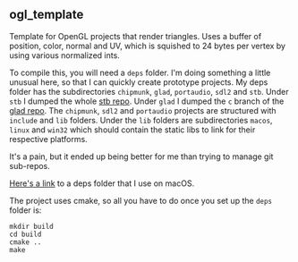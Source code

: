 ## ogl_template

Template for OpenGL projects that render triangles. Uses a buffer of position, color, normal and UV, which is squished to 24 bytes per vertex by using various normalized ints.

To compile this, you will need a `deps` folder. I'm doing something a little unusual here, so that I can quickly create prototype projects. My deps folder has the subdirectories `chipmunk`, `glad`, `portaudio`, `sdl2` and `stb`. Under `stb` I dumped the whole [stb repo](https://github.com/nothings/stb). Under `glad` I dumped the `c` branch of the [glad repo](https://github.com/Dav1dde/glad/tree/c). The `chipmunk`, `sdl2` and `portaudio` projects are structured with `include` and `lib` folders. Under the `lib` folders are subdirectories `macos`, `linux` and `win32` which should contain the static libs to link for their respective platforms.

It's a pain, but it ended up being better for me than trying to manage git sub-repos.

[Here's a link](https://www.dropbox.com/s/7xykn54aiq8nvs6/deps.zip?dl=0) to a deps folder that I use on macOS.

The project uses cmake, so all you have to do once you set up the `deps` folder is:

```
mkdir build
cd build
cmake ..
make
```

